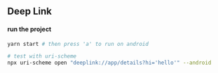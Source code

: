 ## Deep Link

#### run the project

```bash
yarn start # then press 'a' to run on android

# test with uri-scheme
npx uri-scheme open "deeplink://app/details?hi='hello'" --android
```
